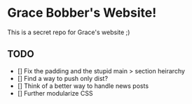 # Grace Bobber's Website!

This is a secret repo for Grace's website ;)

## TODO

- [] Fix the padding and the stupid main > section heirarchy
- [] Find a way to push only dist?
- [] Think of a better way to handle news posts
- [] Further modularize CSS
